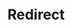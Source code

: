﻿---
layout: src/layouts/Redirect.astro
title: Redirect
redirect: /docs/octopus-rest-api/cli/octopus-project-view
pubDate:  2023-01-01
navSearch: false
navSitemap: false
navMenu: false
---
